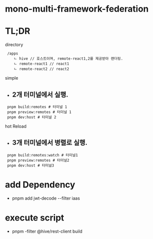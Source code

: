 # mono-multi-framework-federation


# TL;DR

directory
```
 /apps
    ㄴ hive // 호스트이며, remote-react1,2를 제공받아 랜더링.
    ㄴ remote-react1 // react1
    ㄴ remote-react2 // react2
```

simple
 - ## 2개 터미널에서 실행.
 ```shell
  pnpm build:remotes # 터미널 1
  pnpm preview:remotes # 터미널 1
  pnpm dev:host # 터미널 2
 ```

hot Reload
 - ## 3개 터미널에서 병렬로 실행.
 ```shell 
  pnpm build:remotes:watch # 터미널1
  pnpm preview:remotes # 터미널2
  pnpm dev:host # 터미널3
 ```

# add Dependency
 - pnpm add jwt-decode --filter iaas
 
# execute script   
 - pnpm -filter @hive/rest-client build
 
